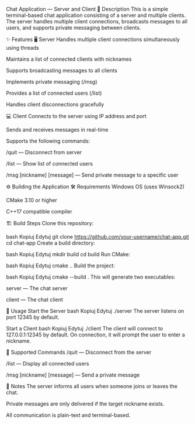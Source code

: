  Chat Application — Server and Client
📄 Description
This is a simple terminal-based chat application consisting of a server and multiple clients. The server handles multiple client connections, broadcasts messages to all users, and supports private messaging between clients.

✨ Features
🖥️ Server
Handles multiple client connections simultaneously using threads

Maintains a list of connected clients with nicknames

Supports broadcasting messages to all clients

Implements private messaging (/msg)

Provides a list of connected users (/list)

Handles client disconnections gracefully

💻 Client
Connects to the server using IP address and port

Sends and receives messages in real-time

Supports the following commands:

/quit — Disconnect from server

/list — Show list of connected users

/msg [nickname] [message] — Send private message to a specific user

⚙️ Building the Application
🛠 Requirements
Windows OS (uses Winsock2)

CMake 3.10 or higher

C++17 compatible compiler

🏗️ Build Steps
Clone this repository:

bash
Kopiuj
Edytuj
git clone https://github.com/your-username/chat-app.git
cd chat-app
Create a build directory:

bash
Kopiuj
Edytuj
mkdir build
cd build
Run CMake:

bash
Kopiuj
Edytuj
cmake ..
Build the project:

bash
Kopiuj
Edytuj
cmake --build .
This will generate two executables:

server — The chat server

client — The chat client

🚀 Usage
Start the Server
bash
Kopiuj
Edytuj
./server
The server listens on port 12345 by default.

Start a Client
bash
Kopiuj
Edytuj
./client
The client will connect to 127.0.0.1:12345 by default.
On connection, it will prompt the user to enter a nickname.

🔧 Supported Commands
/quit — Disconnect from the server

/list — Display all connected users

/msg [nickname] [message] — Send a private message

📝 Notes
The server informs all users when someone joins or leaves the chat.

Private messages are only delivered if the target nickname exists.

All communication is plain-text and terminal-based.